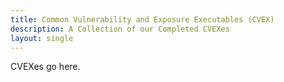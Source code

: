 ```yaml
---
title: Common Vulnerability and Exposure Executables (CVEX)
description: A Collection of our Completed CVEXes
layout: single
---
```


CVEXes go here.